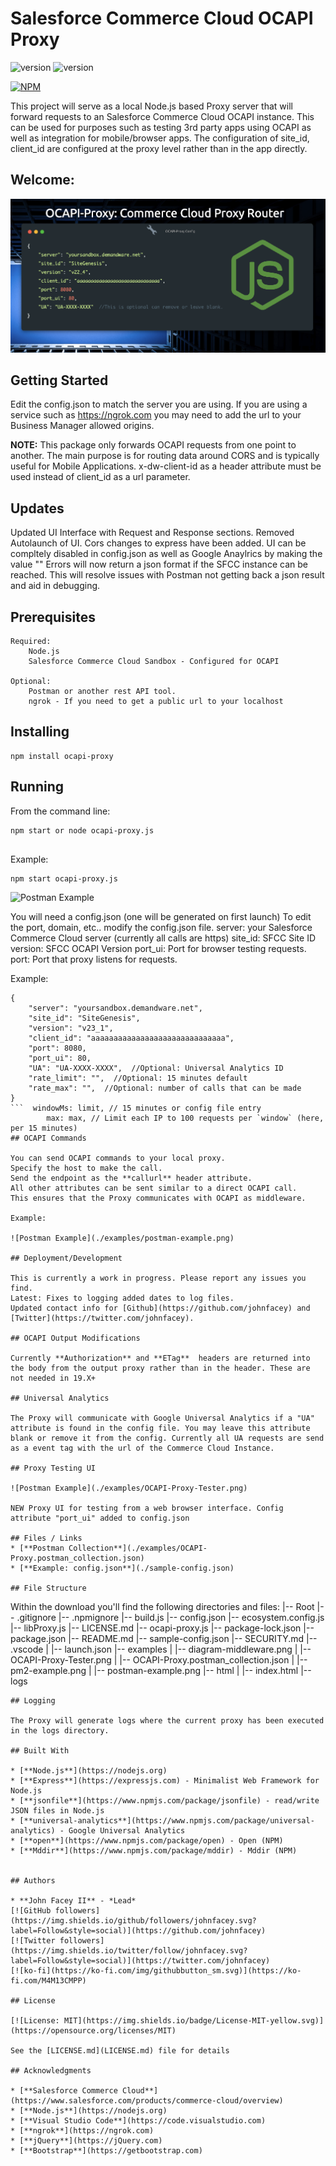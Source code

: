 # Salesforce Commerce Cloud OCAPI Proxy 
![version](https://img.shields.io/badge/Salesforce-OCAPIProxy-blue.svg)  ![version](https://img.shields.io/badge/version-2.2.1-green.svg)


[![NPM](https://nodei.co/npm/ocapi-proxy.png?downloads=true&downloadRank=true&stars=true)](https://nodei.co/npm/ocapi-proxy/)

This project will serve as a local Node.js based Proxy server that will forward requests to an Salesforce Commerce Cloud OCAPI instance. 
This can be used for purposes such as testing 3rd party apps using OCAPI as well as integration for mobile/browser apps. 
The configuration of site_id, client_id are configured at the proxy level rather than in the app directly. 


## Welcome: 

![Postman Example](./examples/OCAPI-Proxy-Setup.png)


## Getting Started

Edit the config.json to match the server you are using. 
If you are using a service such as https://ngrok.com you may need to add the url to your Business Manager allowed origins.

**NOTE:** This package only forwards OCAPI requests from one point to another. The main purpose is for routing data around CORS and is typically useful for Mobile Applications. x-dw-client-id as a header attribute must be used instead of client_id as a url parameter.

## Updates

Updated UI Interface with Request and Response sections.
Removed Autolaunch of UI.
Cors changes to express have been added.
UI can be compltely disabled in config.json as well as Google Anaylrics by making the value ""
Errors will now return a json format if the SFCC instance can be reached. 
This will resolve issues with Postman not getting back a json result and aid in debugging. 

## Prerequisites
```
Required:
    Node.js
    Salesforce Commerce Cloud Sandbox - Configured for OCAPI

Optional:
    Postman or another rest API tool.
    ngrok - If you need to get a public url to your localhost
```
## Installing
```
npm install ocapi-proxy
```

## Running 

From the command line: 
```
npm start or node ocapi-proxy.js


```

Example:
```
npm start ocapi-proxy.js
```
![Postman Example](./examples/pm2-example.png)

You will need a config.json (one will be generated on first launch)
To edit the port, domain, etc.. modify the config.json file. 
server: your Salesforce Commerce Cloud server (currently all calls are https)
site_id: SFCC Site ID
version: SFCC OCAPI Version
port_ui: Port for browser testing requests.
port: Port that proxy listens for requests.

Example:
```
{
    "server": "yoursandbox.demandware.net",
    "site_id": "SiteGenesis",
    "version": "v23_1",
    "client_id": "aaaaaaaaaaaaaaaaaaaaaaaaaaaaaa",
    "port": 8080,
    "port_ui": 80,
    "UA": "UA-XXXX-XXXX",  //Optional: Universal Analytics ID
    "rate_limit": "",  //Optional: 15 minutes default
    "rate_max": "",  //Optional: number of calls that can be made
}
```  windowMs: limit, // 15 minutes or config file entry
        max: max, // Limit each IP to 100 requests per `window` (here, per 15 minutes)
## OCAPI Commands

You can send OCAPI commands to your local proxy. 
Specify the host to make the call.
Send the endpoint as the **callurl** header attribute.
All other attributes can be sent similar to a direct OCAPI call. 
This ensures that the Proxy communicates with OCAPI as middleware.

Example: 

![Postman Example](./examples/postman-example.png)

## Deployment/Development

This is currently a work in progress. Please report any issues you find.
Latest: Fixes to logging added dates to log files.
Updated contact info for [Github](https://github.com/johnfacey) and [Twitter](https://twitter.com/johnfacey).

## OCAPI Output Modifications

Currently **Authorization** and **ETag**  headers are returned into the body from the output proxy rather than in the header. These are not needed in 19.X+

## Universal Analytics

The Proxy will communicate with Google Universal Analytics if a "UA" attribute is found in the config file. You may leave this attribute blank or remove it from the config. Currently all UA requests are send as a event tag with the url of the Commerce Cloud Instance.

## Proxy Testing UI

![Postman Example](./examples/OCAPI-Proxy-Tester.png)

NEW Proxy UI for testing from a web browser interface. Config attribute "port_ui" added to config.json

## Files / Links
* [**Postman Collection**](./examples/OCAPI-Proxy.postman_collection.json)
* [**Example: config.json**](./sample-config.json)

## File Structure
```
Within the download you'll find the following directories and files:
|-- Root
    |-- .gitignore
    |-- .npmignore
    |-- build.js
    |-- config.json
    |-- ecosystem.config.js
    |-- libProxy.js
    |-- LICENSE.md
    |-- ocapi-proxy.js
    |-- package-lock.json
    |-- package.json
    |-- README.md
    |-- sample-config.json
    |-- SECURITY.md
    |-- .vscode
    |   |-- launch.json
    |-- examples
    |   |-- diagram-middleware.png
    |   |-- OCAPI-Proxy-Tester.png
    |   |-- OCAPI-Proxy.postman_collection.json
    |   |-- pm2-example.png
    |   |-- postman-example.png
    |-- html
    |   |-- index.html
    |-- logs
```
## Logging

The Proxy will generate logs where the current proxy has been executed in the logs directory.

## Built With

* [**Node.js**](https://nodejs.org) 
* [**Express**](https://expressjs.com) - Minimalist Web Framework for Node.js
* [**jsonfile**](https://www.npmjs.com/package/jsonfile) - read/write JSON files in Node.js
* [**universal-analytics**](https://www.npmjs.com/package/universal-analytics) - Google Universal Analytics
* [**open**](https://www.npmjs.com/package/open) - Open (NPM)
* [**Mddir**](https://www.npmjs.com/package/mddir) - Mddir (NPM)


## Authors

* **John Facey II** - *Lead*  
[![GitHub followers](https://img.shields.io/github/followers/johnfacey.svg?label=Follow&style=social)](https://github.com/johnfacey)
[![Twitter followers](https://img.shields.io/twitter/follow/johnfacey.svg?label=Follow&style=social)](https://twitter.com/johnfacey)
[![ko-fi](https://ko-fi.com/img/githubbutton_sm.svg)](https://ko-fi.com/M4M13CMPP)

## License

[![License: MIT](https://img.shields.io/badge/License-MIT-yellow.svg)](https://opensource.org/licenses/MIT)

See the [LICENSE.md](LICENSE.md) file for details

## Acknowledgments

* [**Salesforce Commerce Cloud**](https://www.salesforce.com/products/commerce-cloud/overview)
* [**Node.js**](https://nodejs.org) 
* [**Visual Studio Code**](https://code.visualstudio.com)
* [**ngrok**](https://ngrok.com)
* [**jQuery**](https://jQuery.com)
* [**Bootstrap**](https://getbootstrap.com)